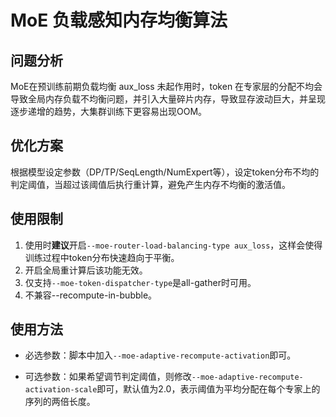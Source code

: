 # MoE 负载感知内存均衡算法

## 问题分析

MoE在预训练前期负载均衡 aux_loss 未起作用时，token 在专家层的分配不均会导致全局内存负载不均衡问题，并引入大量碎片内存，导致显存波动巨大，并呈现逐步递增的趋势，大集群训练下更容易出现OOM。

## 优化方案

根据模型设定参数（DP/TP/SeqLength/NumExpert等），设定token分布不均的判定阈值，当超过该阈值后执行重计算，避免产生内存不均衡的激活值。

## 使用限制

1. 使用时**建议**开启`--moe-router-load-balancing-type aux_loss`，这样会使得训练过程中token分布快速趋向于平衡。
2. 开启全局重计算后该功能无效。
3. 仅支持`--moe-token-dispatcher-type`是all-gather时可用。
4. 不兼容--recompute-in-bubble。

## 使用方法

- 必选参数：脚本中加入`--moe-adaptive-recompute-activation`即可。

- 可选参数：如果希望调节判定阈值，则修改`--moe-adaptive-recompute-activation-scale`即可，默认值为2.0，表示阈值为平均分配在每个专家上的序列的两倍长度。
